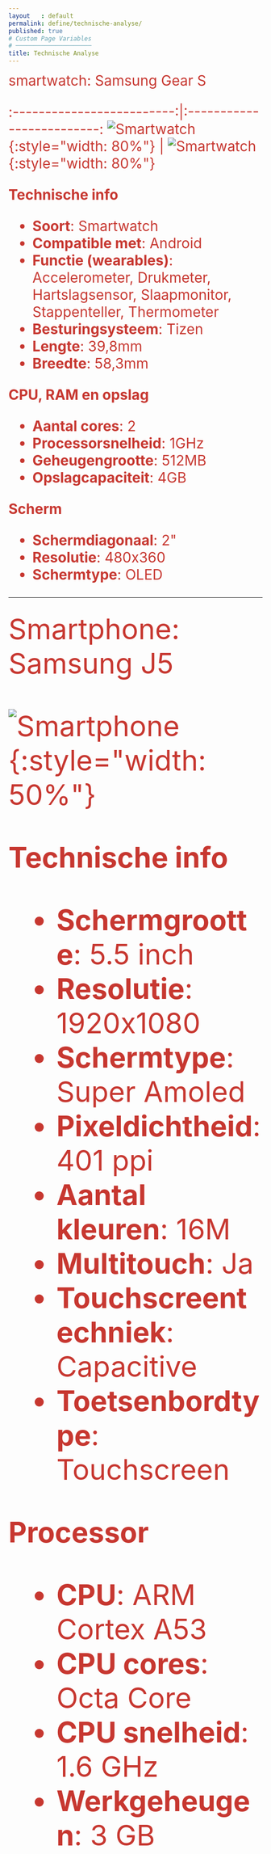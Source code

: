 ```yaml
---
layout   : default
permalink: define/technische-analyse/
published: true
# Custom Page Variables
# ─────────────────────
title: Technische Analyse
---
```



<span style="color: #C73730;font-size: 2em;">
smartwatch: Samsung Gear S

:-------------------------:|:-------------------------:
![Smartwatch](http://127.0.0.1:4000/1718-nmd3-project/images/Gear.jpg){:style="width: 80%"}  |  ![Smartwatch](http://127.0.0.1:4000/1718-nmd3-project/images/Untitled-1-02.jpg){:style="width: 80%"}



**Technische info**

- **Soort**: Smartwatch
- **Compatible met**: Android
- **Functie (wearables)**: Accelerometer, Drukmeter, Hartslagsensor, Slaapmonitor, Stappenteller, Thermometer
- **Besturingsysteem**: Tizen
- **Lengte**: 39,8mm
- **Breedte**: 58,3mm

**CPU, RAM en opslag**

- **Aantal cores**: 2
- **Processorsnelheid**: 1GHz
- **Geheugengrootte**: 512MB
- **Opslagcapaciteit**: 4GB

**Scherm**

- **Schermdiagonaal**: 2"
- **Resolutie**: 480x360
- **Schermtype**: OLED

____________________________________________________________________

<span style="color: #C73730;font-size: 2em;">
 Smartphone: Samsung J5


![Smartphone](http://127.0.0.1:4000/1718-nmd3-project/images/samsung.jpg){:style="width: 50%"} 

**Technische info**

- **Schermgrootte**: 5.5 inch
- **Resolutie**: 1920x1080
- **Schermtype**: Super Amoled
- **Pixeldichtheid**: 401 ppi
- **Aantal kleuren**: 16M
- **Multitouch**: Ja
- **Touchscreentechniek**: Capacitive
- **Toetsenbordtype**: Touchscreen

**Processor**
- **CPU**: ARM Cortex A53
- **CPU cores**: Octa Core
- **CPU snelheid**: 1.6 GHz
- **Werkgeheugen**: 3 GB

